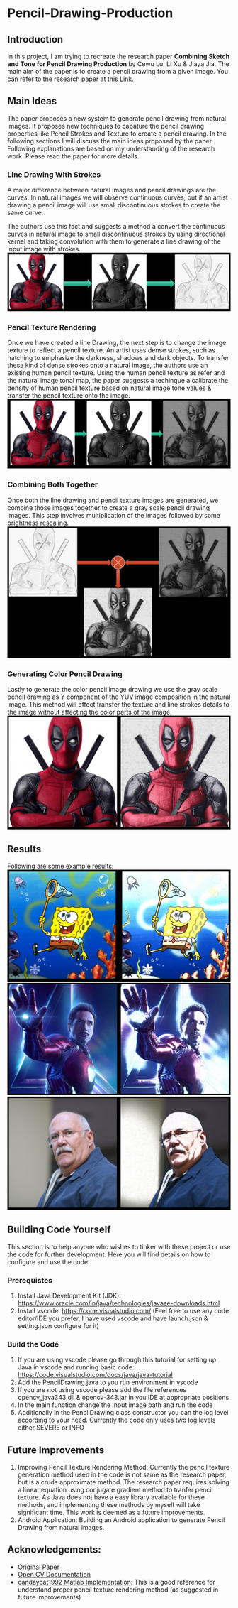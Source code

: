 # Pencil-Drawing-Production

## Introduction
In this project, I am trying to recreate the research paper **Combining Sketch and Tone for Pencil Drawing Production** by Cewu Lu, Li Xu & Jiaya Jia. The main aim of the paper is to create a pencil drawing from a given image. You can refer to the research paper at this [Link](http://www.cse.cuhk.edu.hk/~leojia/projects/pencilsketch/pencil_drawing.htm).

## Main Ideas
The paper proposes a new system to generate pencil drawing from natural images. It proposes new techniques to capature the pencil drawing properties like Pencil Strokes and Texture to create a pencil drawing. In the following sections I will discuss the main ideas proposed by the paper. Following explanations are based on my understanding of the research work. Please read the paper for more details.

### Line Drawing With Strokes
A major difference between natural images and pencil drawings are the curves. In natural images we will observe continuous curves, but if an artist drawing a pencil image will use small discontinuous strokes to create the same curve.

The authors use this fact and suggests a method a convert the continuous curves in natural image to small discontinuous strokes by using directional kernel and taking convolution with them to generate a line drawing of the input image with strokes.
![Line Drawing with Strokes](/Java/readme-images/LineStrokesGen.PNG "Line Drawing with Strokes") 

### Pencil Texture Rendering
Once we have created a line Drawing, the next step is to change the image texture to reflect a pencil texture. An artist uses dense strokes, such as hatching to emphasize the darkness, shadows and dark objects. To transfer these kind of dense strokes onto a natural image, the authors use an existing human pencil texture. Using the human pencil texture as refer and the natural image tonal map, the paper suggests a techinque a calibrate the density of human pencil texture based on natural image tone values & transfer the pencil texture onto the image.
![Pencil Texture Rendering](/Java/readme-images/PencilTextureRendering.PNG "Pencil Texture Rendering")

### Combining Both Together
Once both the line drawing and pencil texture images are generated, we combine those images together to create a gray scale pencil drawing images. This step involves multiplication of the images followed by some brightness rescaling.
![Gray Scale Pencil Drawing](/Java/readme-images/GrayPencilImage.PNG "Gray Scale Pencil Drawing")

### Generating Color Pencil Drawing
Lastly to generate the color pencil image drawing we use the gray scale pencil drawing as Y component of the YUV image composition in the natural image. This method will effect transfer the texture and line strokes details to the image without affecting the color parts of the image.
![Color Pencil Drawing](/Java/readme-images/ColorPencilImage.PNG "Color Pencil Drawing")

## Results
Following are some example results:
![Color Pencil Drawing](/Java/readme-images/ColorPencilImage-2.PNG "Color Pencil Drawing")
![Color Pencil Drawing](/Java/readme-images/ColorPencilImage-3.PNG "Color Pencil Drawing")
![Color Pencil Drawing](/Java/readme-images/ColorPencilImage-4.PNG "Color Pencil Drawing")

## Building Code Yourself
This section is to help anyone who wishes to tinker with these project or use the code for further development. Here you will find details on how to configure and use the code.

### Prerequistes
1. Install Java Development Kit (JDK): https://www.oracle.com/in/java/technologies/javase-downloads.html
2. Install vscode: https://code.visualstudio.com/ (Feel free to use any code editor/IDE you prefer, I have used vscode and have launch.json & setting.json configure for it)

### Build the Code
1. If you are using vscode please go through this tutorial for setting up Java in vscode and running basic code: https://code.visualstudio.com/docs/java/java-tutorial
2. Add the PencilDrawing.java to you run environment in vscode
3. If you are not using vscode please add the file references opencv_java343.dll & opencv-343.jar in you IDE at appropriate positions
4. In the main function change the input image path and run the code
5. Additionally in the PencilDrawing class constructor you can the log level according to your need. Currently the code only uses two log levels either SEVERE or INFO

## Future Improvements
1. Improving Pencil Texture Rendering Method: Currently the pencil texture generation method used in the code is not same as the research paper, but is a crude approximate method. The research paper requires solving a linear equation using conjugate gradient method to tranfer pencil texture. As Java does not have a easy library available for these methods, and implementing these methods by myself will take significant time. This work is deemed as a future improvements.
2. Android Application: Building an Android application to generate Pencil Drawing from natural images.

## Acknowledgements:
* [Original Paper](http://www.cse.cuhk.edu.hk/~leojia/projects/pencilsketch/pencil_drawing.htm)
* [Open CV Documentation](https://docs.opencv.org/3.4/index.html)
* [candaycat1992 Matlab Implementation](https://github.com/candycat1992/PencilDrawing): This is a good reference for understand proper pencil texture rendering method (as suggested in future improvements)